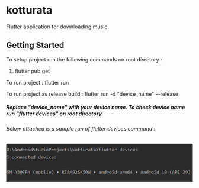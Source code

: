 # kotturata

Flutter application for downloading music.

## Getting Started

To setup project run the following commands on root directory : 

1. flutter pub get

To run project : 
flutter run

To run project as release build :
flutter run -d "device_name" --release       
##### Replace "device_name" with your device name. To check device name run  "flutter devices" on root directory

###### Below attached is a sample run of flutter devices command : 

![alt text](https://github.com/shatanikmahanty/kotturata/blob/master/flutter%20devices.png)
